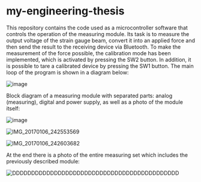 # my-engineering-thesis
This repository contains the code used as a microcontroller software that controls the operation of the measuring module. Its task is to measure the output voltage of the strain gauge beam, convert it into an applied force and then send the result to the receiving device via Bluetooth. 
To make the measurement of the force possible, the calibration mode has been implemented, which is activated by pressing the SW2 button.
In addition, it is possible to tare a calibrated device by pressing the SW1 button.
The main loop of the program is shown in a diagram below:

![image](https://user-images.githubusercontent.com/53697813/159970123-a16ae531-2431-42c9-919b-fbbb04dd7497.png)

Block diagram of a measuring module with separated parts: analog (measuring), digital and power supply, as well as a photo of the module itself:

![image](https://user-images.githubusercontent.com/53697813/159971524-e5b11fcb-eef1-4472-a9c7-cabcc254a441.png)

![IMG_20170106_242553569](https://user-images.githubusercontent.com/53697813/159972083-29d9157f-8e0b-4e82-9ec8-62d1a30872ec.jpg)

![IMG_20170106_242603682](https://user-images.githubusercontent.com/53697813/159972178-9d6de8ac-f904-45e9-a623-ee8aa3033168.jpg)

At the end there is a photo of the entire measuring set which includes the previously described module:

![DDDDDDDDDDDDDDDDDDDDDDDDDDDDDDDDDDDDDDDDDDDD](https://user-images.githubusercontent.com/53697813/159972745-a4504359-8dbf-4081-bd09-f246132232e8.jpg)

